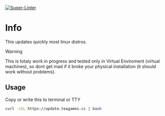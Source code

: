 [![Super-Linter](https://github.com/RandompelaajaMr/Updater/actions/workflows/super-linter.yml/badge.svg)](https://github.com/marketplace/actions/super-linter)

# Info
This updates quickly most linux distros. 
> [!WARNING]
> This is totaly work in progress and tested only in Virtual Enviroment (virtual machines), so dont get mad if it broke your physical installation (it should work without problems).

## Usage 
Copy or write this to terminal or TTY
```bash
curl -sSL https://update.teagames.cc | bash
```
